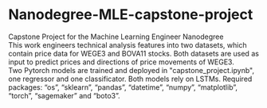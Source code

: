 # Nanodegree-MLE-capstone-project
Capstone Project for the Machine Learning Engineer Nanodegree <br>
This work engineers technical analysis features into two datasets, which contain price data for WEGE3 and BOVA11 stocks. Both datasets are used as input to predict prices and directions of price movements of WEGE3. <br>
Two Pytorch models are trained and deployed in "capstone_project.ipynb", one regressor and one classificator. Both models rely on LSTMs.
Required packages: “os”, “sklearn”, “pandas”, “datetime”, “numpy”, “matplotlib”, “torch”, “sagemaker” and “boto3”.
